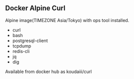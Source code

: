 Docker Alpine Curl
--

Alpine image(TIMEZONE Asia/Tokyo) with ops tool installed.

- curl
- bash
- postgresql-client
- tcpdump
- redis-cli
- jq
- dig

Available from docker hub as koudaiii/curl
